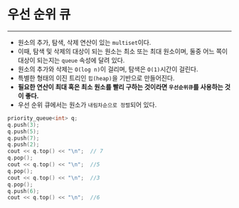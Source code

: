 # 우선 순위 큐

---

- 원소의 추가, 탐색, 삭제 연산이 있는 `multiset`이다.
- 이때, 탐색 및 삭제의 대상이 되는 원소는 최소 또는 최대 원소이며, 둘중 어느 쪽이 대상이 되는지는 `queue` 속성에 달려 있다.
- 원소의 추가와 삭제는 `O(log n)`이 걸리며, 탐색은 `O(1)`시간이 걸린다.
- 특별한 형태의 이진 트리인 `힙(heap)`을 기반으로 만들어진다.
- **필요한 연산이 최대 혹은 최소 원소를 빨리 구하는 것이라면 `우선순위큐`를 사용하는 것이 좋다.**
- 우선 순위 큐에서는 원소가 `내림차순으로 정렬`되어 있다.

```c++
priority_queue<int> q;
q.push(3);
q.push(5);
q.push(7);
q.push(2);
cout << q.top() << "\n";  // 7
q.pop();
cout << q.top() << "\n";  //5
q.pop();
cout << q.top() << "\n";  //3
q.pop();
q.push(6);
cout << q.top() << "\n";  //6
```
